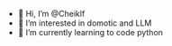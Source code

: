 - 👋 Hi, I’m @Cheiklf
- 👀 I’m interested in domotic and LLM
- 🌱 I’m currently learning to code python

<!---
Cheiklf/Cheiklf is a ✨ special ✨ repository because its `README.md` (this file) appears on your GitHub profile.
You can click the Preview link to take a look at your changes.
--->
